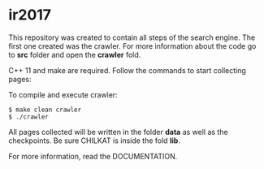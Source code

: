 # ir2017

This repository was created to contain all steps of the search engine. The first one created was the crawler. For more information about the code go to **src** folder and open the **crawler** fold.

C++ 11 and make are required. Follow the commands to start collecting pages:  

To compile and execute crawler:
```
$ make clean crawler
$ ./crawler
```

All pages collected will be written in the folder **data** as well as the checkpoints. Be sure CHILKAT is inside the fold **lib**. 

For more information, read the DOCUMENTATION.
